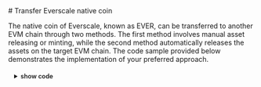 <div>
# Transfer Everscale native coin

The native coin of Everscale, known as EVER, can be transferred to another EVM chain through two methods. The first method involves manual asset releasing or minting, while the second method automatically releases the assets on the target EVM chain. The code sample provided below demonstrates the implementation of your preferred approach.

<details>
<summary>show code</summary>w

```typescript

```

</details>
</div>

<script lang="ts" >
import { usePayloadBuilders } from "../../../providers/usePayloadBuilders";
import { defineComponent, ref, onMounted } from "vue";
import { Address } from "everscale-inpage-provider";
import * as constants from "../../../providers/helpers/constants";

export default defineComponent({
name: "buildPayload",
setup() {
const {
buildWrapPayload,
buildTransferPayload,
buildBurnPayloadForEvmAlienToken,
buildBurnPayloadForEvmNativeToken,
format,
} = usePayloadBuilders();

    async function HandleWrapPayload() {
      var wrapPayloadOutput = await buildWrapPayload(
        Number(this.$refs.amount.value) <= 0
          ? "1"
          : this.$refs.amount.value.toString(),
        this.$refs.everPay.checked
      );
      this.$refs.wrapPayloadOutput.innerHTML = format(wrapPayloadOutput);
    }
    async function HandleTransferPayload() {
      var transferPayloadOutput = await buildTransferPayload();
      this.$refs.transferPayloadOutput.innerHTML = format(
        transferPayloadOutput
      );
    }
    async function HandleBurnPayload() {
      var burnPayloadOutput = await buildBurnPayloadForEvmAlienToken(
        constants[this.$refs.burnToken.value]
      );
      this.$refs.burnPayloadOutput.innerHTML = format(burnPayloadOutput);
    }
    async function HandleNativeBurnPayload() {
      var burnNativePayloadOutput = await buildBurnPayloadForEvmNativeToken();
      this.$refs.burnNativePayloadOutput.innerHTML = format(
        burnNativePayloadOutput
      );
    }
    return {
      HandleWrapPayload,
      HandleTransferPayload,
      HandleBurnPayload,
      HandleNativeBurnPayload,
    };

},
});
</script>

<style>
  button, input, details, select, .output-p{
  background-color: var(--vp-c-bg-mute);
  transition: background-color 0.1s;
  padding: 5px 12px;
  border: 1px solid var(--vp-c-divider);
  border-radius: 8px;
  font-size: 0.9em;
  font-weight: 600;
  margin-right: 0.5rem;
  cursor : pointer;  
}

</style>
